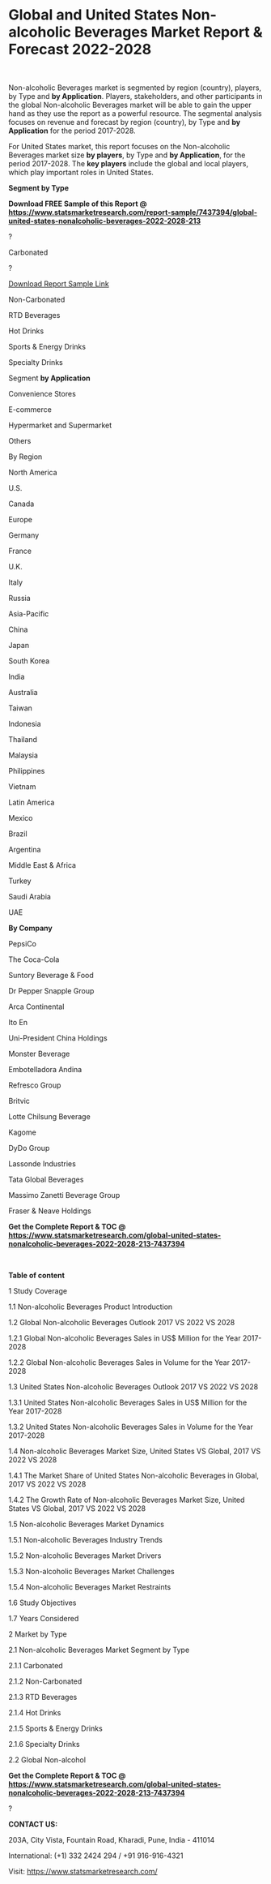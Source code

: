 <h1>Global and United States Non-alcoholic Beverages Market Report & Forecast 2022-2028</h1><br/><p>Non-alcoholic Beverages market is segmented by region (country), players, by Type and <strong>by Application</strong>. Players, stakeholders, and other participants in the global Non-alcoholic Beverages market will be able to gain the upper hand as they use the report as a powerful resource. The segmental analysis focuses on revenue and forecast by region (country), by Type and <strong>by Application</strong> for the period 2017-2028.</p>
 
 
 
 <p>For United States market, this report focuses on the Non-alcoholic Beverages market size <strong>by players</strong>, by Type and <strong>by Application</strong>, for the period 2017-2028. The <strong>key players</strong> include the global and local players, which play important roles in United States.</p>
 
 
 
 <p><strong>Segment by Type</strong></p>
 
 
 
 <div><b>Download FREE Sample of this Report @ <a href="https://www.statsmarketresearch.com/download-free-sample/7437394/global-united-states-nonalcoholic-beverages-2022-2028-213">https://www.statsmarketresearch.com/report-sample/7437394/global-united-states-nonalcoholic-beverages-2022-2028-213</a></b></div>
 
 
 
 <p>? </p>
 
 
 
 <p>Carbonated</p>
 
 
 
 <p>? </p>
 
 
 
 <p><a href="https://www.statsmarketresearch.com/download-free-sample/7437394/global-united-states-nonalcoholic-beverages-2022-2028-213">Download Report Sample Link</a></p>
 
 
 
 <p>Non-Carbonated</p>
 
 
 
 <p>RTD Beverages</p>
 
 
 
 <p>Hot Drinks</p>
 
 
 
 <p>Sports & Energy Drinks</p>
 
 
 
 <p>Specialty Drinks</p>
 
 
 
 <p>Segment <strong>by Application</strong></p>
 
 
 
 <p>Convenience Stores</p>
 
 
 
 <p>E-commerce</p>
 
 
 
 <p>Hypermarket and Supermarket</p>
 
 
 
 <p>Others</p>
 
 
 
 <p>By Region</p>
 
 
 
 <p>North America</p>
 
 
 
 <p>U.S.</p>
 
 
 
 <p>Canada</p>
 
 
 
 <p>Europe</p>
 
 
 
 <p>Germany</p>
 
 
 
 <p>France</p>
 
 
 
 <p>U.K.</p>
 
 
 
 <p>Italy</p>
 
 
 
 <p>Russia</p>
 
 
 
 <p>Asia-Pacific</p>
 
 
 
 <p>China</p>
 
 
 
 <p>Japan</p>
 
 
 
 <p>South Korea</p>
 
 
 
 <p>India</p>
 
 
 
 <p>Australia</p>
 
 
 
 <p>Taiwan</p>
 
 
 
 <p>Indonesia</p>
 
 
 
 <p>Thailand</p>
 
 
 
 <p>Malaysia</p>
 
 
 
 <p>Philippines</p>
 
 
 
 <p>Vietnam</p>
 
 
 
 <p>Latin America</p>
 
 
 
 <p>Mexico</p>
 
 
 
 <p>Brazil</p>
 
 
 
 <p>Argentina</p>
 
 
 
 <p>Middle East & Africa</p>
 
 
 
 <p>Turkey</p>
 
 
 
 <p>Saudi Arabia</p>
 
 
 
 <p>UAE</p>
 
 
 
 <p><strong>By Company</strong></p>
 
 
 
 <p>PepsiCo</p>
 
 
 
 <p>The Coca-Cola</p>
 
 
 
 <p>Suntory Beverage & Food</p>
 
 
 
 <p>Dr Pepper Snapple Group</p>
 
 
 
 <p>Arca Continental</p>
 
 
 
 <p>Ito En</p>
 
 
 
 <p>Uni-President China Holdings</p>
 
 
 
 <p>Monster Beverage</p>
 
 
 
 <p>Embotelladora Andina</p>
 
 
 
 <p>Refresco Group</p>
 
 
 
 <p>Britvic</p>
 
 
 
 <p>Lotte Chilsung Beverage</p>
 
 
 
 <p>Kagome</p>
 
 
 
 <p>DyDo Group</p>
 
 
 
 <p>Lassonde Industries</p>
 
 
 
 <p>Tata Global Beverages</p>
 
 
 
 <p>Massimo Zanetti Beverage Group</p>
 
 
 
 <p>Fraser & Neave Holdings</p>
 
 
 
 <div><b>Get the Complete Report & TOC @ <a href="https://www.statsmarketresearch.com/global-united-states-nonalcoholic-beverages-2022-2028-213-7437394">https://www.statsmarketresearch.com/global-united-states-nonalcoholic-beverages-2022-2028-213-7437394</a></b></div>
 
 
 
 <p><br />
 
 <b>Table of content</b></p>
 
 
 
 <p>1 Study Coverage<br />
 
 1.1 Non-alcoholic Beverages Product Introduction<br />
 
 1.2 Global Non-alcoholic Beverages Outlook 2017 VS 2022 VS 2028<br />
 
 1.2.1 Global Non-alcoholic Beverages Sales in US$ Million for the Year 2017-2028<br />
 
 1.2.2 Global Non-alcoholic Beverages Sales in Volume for the Year 2017-2028<br />
 
 1.3 United States Non-alcoholic Beverages Outlook 2017 VS 2022 VS 2028<br />
 
 1.3.1 United States Non-alcoholic Beverages Sales in US$ Million for the Year 2017-2028<br />
 
 1.3.2 United States Non-alcoholic Beverages Sales in Volume for the Year 2017-2028<br />
 
 1.4 Non-alcoholic Beverages Market Size, United States VS Global, 2017 VS 2022 VS 2028<br />
 
 1.4.1 The Market Share of United States Non-alcoholic Beverages in Global, 2017 VS 2022 VS 2028<br />
 
 1.4.2 The Growth Rate of Non-alcoholic Beverages Market Size, United States VS Global, 2017 VS 2022 VS 2028<br />
 
 1.5 Non-alcoholic Beverages Market Dynamics<br />
 
 1.5.1 Non-alcoholic Beverages Industry Trends<br />
 
 1.5.2 Non-alcoholic Beverages Market Drivers<br />
 
 1.5.3 Non-alcoholic Beverages Market Challenges<br />
 
 1.5.4 Non-alcoholic Beverages Market Restraints<br />
 
 1.6 Study Objectives<br />
 
 1.7 Years Considered<br />
 
 2 Market by Type<br />
 
 2.1 Non-alcoholic Beverages Market Segment by Type<br />
 
 2.1.1 Carbonated<br />
 
 2.1.2 Non-Carbonated<br />
 
 2.1.3 RTD Beverages<br />
 
 2.1.4 Hot Drinks<br />
 
 2.1.5 Sports & Energy Drinks<br />
 
 2.1.6 Specialty Drinks<br />
 
 2.2 Global Non-alcohol</p>
 
 
 
 <div><b>Get the Complete Report & TOC @ <a href="https://www.statsmarketresearch.com/global-united-states-nonalcoholic-beverages-2022-2028-213-7437394">https://www.statsmarketresearch.com/global-united-states-nonalcoholic-beverages-2022-2028-213-7437394</a></b></div>
 
 
 
 <p>? </p>
 
 
 
 <p><b>CONTACT US:</b><br />
 
 203A, City Vista, Fountain Road, Kharadi, Pune, India - 411014<br />
 
 International: (+1) 332 2424 294 / +91 916-916-4321<br />
 
 Visit: <a href="https://www.statsmarketresearch.com/">https://www.statsmarketresearch.com/</a></p>
